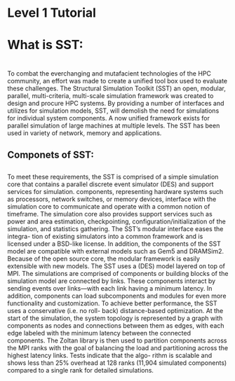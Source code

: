 # Level 1 Tutorial
# What is SST: <h1>
  To combat the everchanging and mutafacient technologies of the HPC community, an effort was made to create a unified tool box used to evaluate these challenges. The Structural Simulation Toolkit (SST) an open, modular, parallel, multi-criteria, multi-scale simulation framework  was created to design and procure HPC systems. By providing a number of interfaces and utilizes for simulation models, SST, will demolish the need for simulations for individual system components. A now unified framework exists for parallel simulation of large machines at multiple levels. The SST has been used in variety of network, memory and applications.
## Componets of SST: <h2> 
  To meet these requirements, the SST is comprised of a simple simulation core that contains a parallel discrete event simulator (DES) and support services for simulation. components, representing hardware systems such as processors, network switches, or memory devices, interface with the simulation core to communicate and operate with a common notion of timeframe. The simulation core also provides support services such as power and area estimation, checkpointing, configuration/initialization of the simulation, and statistics gathering. The SST’s modular interface eases the integra- tion of existing simulators into a common framework and is licensed under a BSD-like license. In addition, the components of the SST model are compatible with external models such as Gem5 and DRAMSim2. Because of the open source core, the modular framework is easily extensible with new models. 
The SST uses a (DES) model layered on top of MPI.  The simulations are comprised of components or building blocks of the simulation model are connected by links. These components interact by sending events over links—with each link having a minimum latency. In addition, components can load subcomponents and modules for even more functionality and customization. To achieve better performance, the SST uses a conservative (i.e. no roll- back) distance-based optimization. At the start of the simulation, the system topology is represented by a graph with components as nodes and connections between them as edges, with each edge labeled with the minimum latency between the connected components. The Zoltan library is then used to partition components across the MPI ranks with the goal of balancing the load and partitioning across the highest latency links. Tests indicate that the algo- rithm is scalable and shows less than 25% overhead at 128 ranks (11,904 simulated components) compared to a single rank for detailed simulations. 

